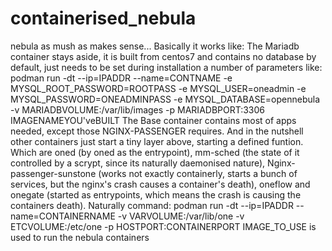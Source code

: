 # containerised_nebula
nebula as mush as makes sense...
Basically it works like:
The Mariadb container stays aside, it is built from centos7 and contains no database by default, just needs to be set during installation a number of parameters like:
podman run -dt --ip=IPADDR --name=CONTNAME -e MYSQL_ROOT_PASSWORD=ROOTPASS -e MYSQL_USER=oneadmin -e MYSQL_PASSWORD=ONEADMINPASS -e MYSQL_DATABASE=opennebula  -v MARIADBVOLUME:/var/lib/images -p MARIADBPORT:3306 IMAGENAMEYOU'veBUILT
The Base container contains most of apps needed, except those NGINX-PASSENGER requires. And in the nutshell other containers just start a tiny layer above, starting a defined funtion. Which are oned (by oned as the entrypoint), mm-sched (the state of it controlled by a scrypt, since its naturally daemonised nature), Nginx-passenger-sunstone (works not exactly containerly, starts a bunch of services, but the nginx's crash causes a container's death), oneflow and onegate (started as entrypoints, which means the crash is causing the containers death).
Naturally command:  podman run -dt --ip=IPADDR --name=CONTAINERNAME -v VARVOLUME:/var/lib/one -v ETCVOLUME:/etc/one -p HOSTPORT:CONTAINERPORT  IMAGE_TO_USE is used to run the nebula containers
